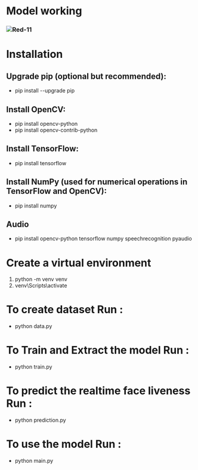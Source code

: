 # Model working
### ![Red-_11_](https://github.com/user-attachments/assets/de97c576-67fe-4068-9b0c-eeb2f5772357)

# Installation

## Upgrade pip (optional but recommended):
- pip install --upgrade pip

## Install OpenCV:
- pip install opencv-python
- pip install opencv-contrib-python

## Install TensorFlow:
- pip install tensorflow

## Install NumPy (used for numerical operations in TensorFlow and OpenCV):
- pip install numpy

## Audio
- pip install opencv-python tensorflow numpy speechrecognition pyaudio



# Create a virtual environment
1. python -m venv venv
2. venv\Scripts\activate


# To create dataset Run :
- python data.py

# To Train and Extract the model Run :
- python train.py

# To predict the realtime face liveness Run :
- python prediction.py

# To use the model Run : 
- python main.py
